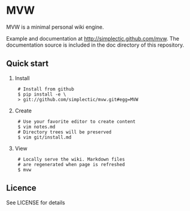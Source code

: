 # MVW

MVW is a minimal personal wiki engine.

Example and documentation at <http://simplectic.github.com/mvw>. The documentation source is included in the doc directory of this repository.

## Quick start
    
1. Install

        # Install from github
        $ pip install -e \
        > git://github.com/simplectic/mvw.git#egg=MVW

2. Create

        # Use your favorite editor to create content
        $ vim notes.md
        # Directory trees will be preserved
        $ vim git/install.md   

3. View

        # Locally serve the wiki. Markdown files
        # are regenerated when page is refreshed
        $ mvw

## Licence
See LICENSE for details

